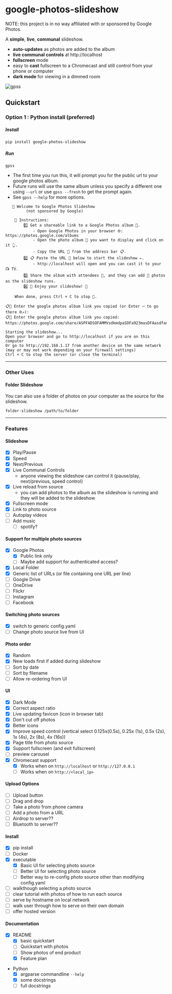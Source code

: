 # google-photos-slideshow

NOTE: this project is in no way affiliated with or sponsored by Google Photos.

A **simple**, **live**, **communal** slideshow.
* **auto-updates** as photos are added to the album
* **live communal controls** at http://localhost
* **fullscreen** mode
* easy to **cast** fullscreen to a Chromecast and still control from your phone or computer
* **dark mode** for viewing in a dimmed room
  
![gpss](https://github.com/user-attachments/assets/1bba8001-ed43-45d7-910c-37463d9acfcb)

  

## Quickstart
### Option 1 : Python install (preferred)
##### Install
```commandline
pip install google-photos-slideshow
```

##### Run
```commandline
gpss
```
* The first time you run this, it will prompt you for the public url to your google photos album.
* Future runs will use the same album unless you specify a different one using `--url` or use `gpss --fresh` to get the prompt again.
* See `gpss --help` for more options.

```
   👋 Welcome to Google Photos Slideshow
         (not sponsored by Google)

    📜 Instructions:
        1️⃣ Get a shareable link to a Google Photos album 📸.
            - Open Google Photos in your browser 🌐: https://photos.google.com/albums
            - Open the photo album 📖 you want to display and click on it 👆.
            - Copy the URL 🔗 from the address bar 📋.
        2️⃣ 📋 Paste the URL 🔗 below to start the slideshow ✏️.
            - http://localhost will open and you can cast it to your 📺 TV.
        3️⃣ Share the album with attendees 🤝, and they can add 📸 photos as the slideshow runs.
        4️⃣ 🎉 Enjoy your slideshow! 🎥

    When done, press Ctrl + C to stop 🛑.

📋🔗 Enter the google photos album link you copied (or Enter ⏎ to go there 🌐↗️):
📋🔗 Enter the google photos album link you copied: https://photos.google.com/share/ASPFADSOFAMMVsdkmdpaSDFa923masDFAasdfanoij028203jqwmomsdpafm

Starting the slideshow...
Open your browser and go to http://localhost if you are on this computer
Or go to http://192.168.1.17 from another device on the same network (may or may not work depending on your firewall settings)
Ctrl + C to stop the server (or close the terminal)
```

---
### Other Uses

#### Folder Slideshow
You can also use a folder of photos on your computer as the source for the slideshow.
```commandline
folder-slideshow /path/to/folder
```

<hr/>

### Features
#### Slideshow
  * [x] Play/Pause
  * [x] Speed
  * [x] Next/Previous
  * [x] Live Communal Controls
    * anyone viewing the slideshow can control it (pause/play, next/previous, speed control)
  * [x] Live reload from source 
    * you can add photos to the album as the slideshow is running and they will be added to the slideshow
  * [x] Fullscreen mode
  * [x] Link to photo source
  * [ ] Autoplay videos
  * [ ] Add music
    * [ ] spotify?
#### Support for multiple photo sources
  * [x] Google Photos
    * [x] Public link only
    * [ ] Maybe add support for authenticated access?
  * [x] Local Folder
  * [x] Generic list of URLs (or file containing one URL per line)
  * [ ] Google Drive
  * [ ] OneDrive
  * [ ] Flickr
  * [ ] Instagram
  * [ ] Facebook
#### Switching photo sources
  * [x] switch to generic config.yaml
  * [ ] Change photo source live from UI
#### Photo order
  * [x] Random
  * [x] New loads first if added during slideshow
  * [ ] Sort by date
  * [ ] Sort by filename
  * [ ] Allow re-ordering from UI
#### UI
  * [x] Dark Mode
  * [x] Correct aspect ratio
  * [x] Live updating favicon (icon in browser tab)
  * [x] Don't cut off photos
  * [x] Better icons
  * [x] Improve speed control (vertical select 0.125x(0.5s), 0.25x (1s), 0.5x (2s), 1x (4s), 2x (8s), 4x (16s))
  * [x] Page title from photo source
  * [x] Support fullscreen (and exit fullscreen)
  * [ ] preview carousel
  * [x] Chromecast support
    * [x] Works when on `http://localhost` or `http://127.0.0.1`
    * [ ] Works when on `http://<local_ip>`
#### Upload Options
  * [ ] Upload button
  * [ ] Drag and drop
  * [ ] Take a photo from phone camera
  * [ ] Add a photo from a URL
  * [ ] Airdrop to server??
  * [ ] Bluetooth to server??
#### Install
  * [x] pip install
  * [ ] Docker
  * [x] executable
    * [x] Basic UI for selecting photo source
    * [ ] Better UI for selecting photo source
    * [ ] Better way to re-config photo source other than modifying config.yaml
  * [ ] walkthough selecting a photo source
  * [ ] clear tutorial with photos of how to run each source
  * [ ] serve by hostname on local network
  * [ ] walk user through how to serve on their own domain
  * [ ] offer hosted version
#### Documentation
  * [x] README
    * [x] basic quickstart
    * [ ] Quickstart with photos
    * [ ] Show photos of end product
    * [x] Feature plan 
  * Python
    * [x] argparse commandline `--help`
    * [x] some docstrings
    * [ ] full docstrings
